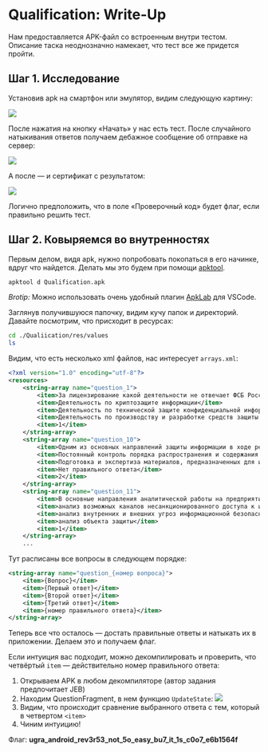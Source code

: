 # Qualification: Write-Up

Нам предоставляется APK-файл со встроенным внутри тестом. Описание таска неоднозначно намекает, что тест все же придется пройти.

## Шаг 1. Исследование

Установив apk на смартфон или эмулятор, видим следующую картину:

![](writeup/apk1.png)

После нажатия на кнопку «Начать» у нас есть тест. После случайного натыкивания ответов получаем дебажное сообщение об отправке на сервер:

![](writeup/apk2.png)

А после — и сертификат с результатом:

![](writeup/cert.png)

Логично предположить, что в поле «Проверочный код» будет флаг, если правильно решить тест.

## Шаг 2. Ковыряемся во внутренностях

Первым делом, видя apk, нужно попробовать покопаться в его начинке, вдруг что найдется. Делать мы это будем при помощи [apktool](https://ibotpeaches.github.io/Apktool/install/).

```bash
apktool d Qualification.apk
```

*Brotip:* Можно использовать очень удобный плагин [ApkLab](https://marketplace.visualstudio.com/items?itemName=Surendrajat.apklab) для VSCode.

Заглянув получившуюся папочку, видим кучу папок и директорий. Давайте посмотрим, что присходит в ресурсах:

```bash
cd ./Qualiication/res/values
ls
```

Видим, что есть несколько xml файлов, нас интересует `arrays.xml`:
```xml
<?xml version="1.0" encoding="utf-8"?>
<resources>
    <string-array name="question_1">
        <item>За лицензирование какой деятельности не отвечает ФСБ России: Деятельность по работе со сведениями, составляющими государственную тайну, и по оказанию услуг по защите государственной тайны</item>
        <item>Деятельность по криптозащите информации</item>
        <item>Деятельность по технической защите конфиденциальной информации</item>
        <item>Деятельность по производству и разработке средств защиты конфиденциальной информации</item>
        <item>1</item>
    </string-array>
    <string-array name="question_10">
        <item>Одним из основных направлений защиты информации в ходе рекламной деятельности предприятия является:</item>
        <item>Постоянный контроль порядка распространения и содержания распространенных рекламных материалов в зависимости от способа, формы и периодичности их распространения</item>
        <item>Подготовка и экспертиза материалов, предназначенных для использования в рекламной деятельности, на предмет отсутствия в них информации с ограниченным доступом</item>
        <item>Нет правильного ответа</item>
        <item>2</item>
    </string-array>
    <string-array name="question_11">
        <item>В основные направления аналитической работы на предприятии входит:</item>
        <item>анализ возможных каналов несанкционированного доступа к информации моделирование потенциальных атак</item>
        <item>анализ внутренних и внешних угроз информационной безопасности предприятия</item>
        <item>анализ объекта защиты</item>
        <item>1</item>
    </string-array>
    ...
```

Тут расписаны все вопросы в следующем порядке:
```xml
<string-array name="question_{номер вопроса}">
    <item>{Вопрос}</item>
    <item>{Первый ответ}</item>
    <item>{Второй ответ}</item>
    <item>{Третий ответ}</item>
    <item>{номер правильного ответа}</item>
</string-array>
```

Теперь все что осталось — достать правильные ответы и натыкать их в приложении. Делаем это и получаем флаг.

Если интуиция вас подходит, можно декомпилировать и проверить, что четвёртый `item` — действительно номер правильного ответа:

1. Открываем APK в любом декомпиляторе (автор задания предпочитает JEB)
2. Находим QuestionFragment, в нем функцию `UpdateState`: ![](writeup/update-state.png)
3. Видим, что происходит сравнение выбранного ответа с тем, который в четвертом `<item>`
4. Чиним интуицию!

Флаг: **ugra_android_rev3r53_not_5o_easy_bu7_it_1s_c0o7_e6b1564f**

